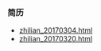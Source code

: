 ### 简历

- [zhilian_20170304.html](zhilian_20170304.html)
- [zhilian_20170320.html](zhilian_20170320.html)

